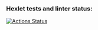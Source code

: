 ### Hexlet tests and linter status:
[![Actions Status](https://github.com/Madixxx22/python-project-50/workflows/hexlet-check/badge.svg)](https://github.com/Madixxx22/python-project-50/actions)